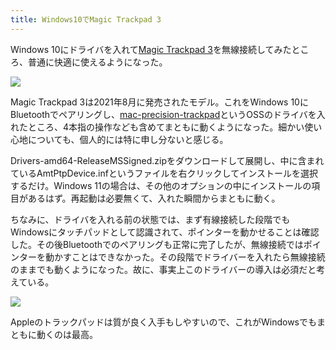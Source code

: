 ```yaml
---
title: Windows10でMagic Trackpad 3
---
```

Windows 10にドライバを入れて[Magic Trackpad 3](https://www.amazon.co.jp/dp/B09BTT6FJ9)を無線接続してみたところ、普通に快適に使えるようになった。

![](https://lh5.googleusercontent.com/3ZAi7X39Cw06jTA152yKVgiQmn9ucESKG_0cXtJPpS3D-jpugJvLTpUrEIlFKvPbzCHdXSeSNldl83rkoFhmYwnhALzbDEJqvTDx68eyUhkeVvjuE7LqoA-v1z4NKeKtnum_YUlMsCNsgFP-UVg4A4k0SFK526rOiEANXLkuIE2bTCqkGGhP2bAPPOsz-A)

Magic Trackpad 3は2021年8月に発売されたモデル。これをWindows 10にBluetoothでペアリングし、[mac-precision-trackpad](https://github.com/imbushuo/mac-precision-touchpad)というOSSのドライバを入れたところ、4本指の操作なども含めてまともに動くようになった。細かい使い心地についても、個人的には特に申し分ないと感じる。

Drivers-amd64-ReleaseMSSigned.zipをダウンロードして展開し、中に含まれているAmtPtpDevice.infというファイルを右クリックしてインストールを選択するだけ。Windows 11の場合は、その他のオプションの中にインストールの項目があるはず。再起動は必要無くて、入れた瞬間からまともに動く。

ちなみに、ドライバを入れる前の状態では、まず有線接続した段階でもWindowsにタッチパッドとして認識されて、ポインターを動かせることは確認した。その後Bluetoothでのペアリングも正常に完了したが、無線接続ではポインターを動かすことはできなかった。その段階でドライバーを入れたら無線接続のままでも動くようになった。故に、事実上このドライバーの導入は必須だと考えている。

![](https://lh3.googleusercontent.com/Eh6_2F7yq81lhWEjaH3__E-BsZrDqWHdboQDLimx9nzGmTeQXf2ZY4oVNPpFgxR1MyCWuVCf_zsRDXwrQmjraBTR0anELKEaeCsQtav52x9oHfWs1ETpTaCN76G7PHyemDe5cjXA_XZ9VINy9kA0mgGn_R2PjQeyTYWOI1twJaGjOJABcf3Y6O6hoFZwYQ)

Appleのトラックパッドは質が良く入手もしやすいので、これがWindowsでもまともに動くのは最高。

